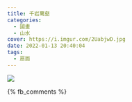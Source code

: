```yaml
---
title: 千岩萬壑
categories:
  - 國畫
  - 山水
cover: https://i.imgur.com/2UabjwD.jpg
date: 2022-01-13 20:40:04
tags:
  - 扇面
---
```


![](https://i.imgur.com/2UabjwD.jpg)

{% fb_comments %}
